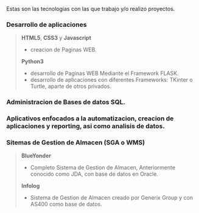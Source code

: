 Estas son las tecnologias con las que trabajo y/o realizo proyectos. 

### Desarrollo de aplicaciones

>**HTML5**, **CSS3** y **Javascript**
>- creacion de Paginas WEB.
>
>**Python3**  
>- desarrollo de Paginas WEB Mediante el Framework FLASK.
>- desarrollo de aplicaciones con diferentes Frameworks: TKinter o Turtle, aparte de otros privados.

### Administracion de Bases de datos SQL.

### Aplicativos enfocados a la automatizacion, creacion de aplicaciones y reporting, asi como analisis de datos.

### Sitemas de Gestion de Almacen (SGA o WMS)
> **BlueYonder** 
>
>- Completo Sistema de Gestion de Almacen, Anteriormente conocido como JDA, con base de datos en Oracle.
>
> **Infolog** 
>
>- Sistema de Gestion de Almacen creado por Generix Group y con AS400 como base de datos.
>